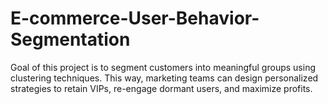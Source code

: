 # E-commerce-User-Behavior-Segmentation
Goal of this project is to segment customers into meaningful groups using clustering techniques. This way, marketing teams can design personalized strategies to retain VIPs, re-engage dormant users, and maximize profits.
